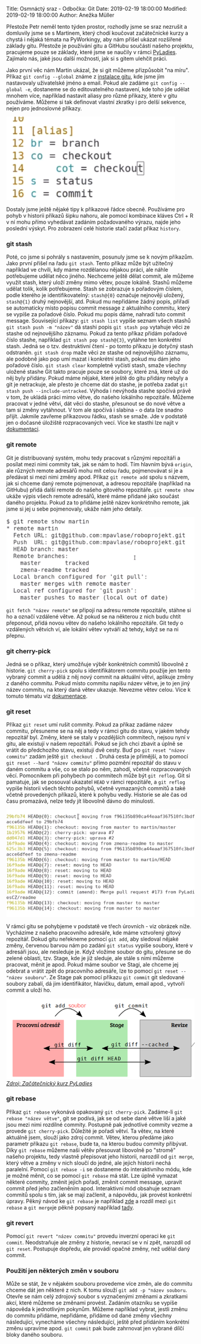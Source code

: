 Title: Osmnáctý sraz - Odbočka: Git
Date: 2019-02-19 18:00:00
Modified: 2019-02-19 18:00:00
Author: Anežka Müller

Přestože Petr neměl tento týden prostor, rozhodly jsme se sraz nezrušit a domluvily jsme se s Martinem, který chodí koučovat začátečnické kurzy a chystá i nějaká témata na PyWorkingy, aby nám přišel ukázat rozšířené základy gitu. Přestože je používání gitu a GitHubu součástí našeho projektu, pracujeme pouze se základy, které jsme se naučily v rámci [PyLadies](https://naucse.python.cz/course/pyladies/git/basics/). Zajímalo nás, jaké jsou další možnosti, jak si s gitem ulehčit práci.

Jako první věc nám Martin ukázal, že si git můžeme přizpůsobit "na míru". Příkaz `git config --global` známe z [instalace gitu](https://naucse.python.cz/course/pyladies/git/install/), kde jsme jím nastavovaly uživatelské jméno a email. Pokud ale zadáme `git config --global -e`, dostaneme se do editovatelného nastavení, kde toho jde udělat mnohem více, například nastavit aliasy pro různé přikazy, které v gitu používáme. Můžeme si tak definovat vlastní zkratky i pro delší sekvence, nejen pro jednoslovné příkazy. 

![aliasy](./images/alias.png)

Dostaly jsme ještě nějaké tipy k příkazové řádce obecně. Používáme pro pohyb v historii příkazů šipku nahoru, ale pomocí kombinace kláves Ctrl + R v ní mohu přímo vyhedávat zadáním požadovaného výrazu, najde jeho poslední výskyt. Pro zobrazení celé historie stačí zadat příkaz `history`.

### git stash

Poté, co jsme si pohrály s nastavením, posunuly jsme se k novým příkazům. Jako první přišel na řadu `git stash`. Tento příkaz může být užitečný například ve chvíli, kdy máme rozdělanou nějakou práci, ale náhle potřebujeme udělat něco jiného. Nechceme ještě dělat commit, ale můžeme využít stash, který uloží změny mimo větev, pouze lokálně. Stashů můžeme udělat tolik, kolik potřebujeme.
Stash se zobrazuje s pořadovým číslem, podle kterého je identifikovatelný: `stash@{0}` označuje nejnověji uložený, `stash@{1}` druhý nejnovější, atd. Pokud mu nepřidáme žádný popis, přiřadí se automaticky místo popisu commit message z aktuálního commitu, který se vypíše za pořadové číslo. Pokud mu popis dáme, nahradí tuto commit message. 
Související příkazy:
`git stash list` vypíše seznam všech stashů
`git stash push -m "název"` dá stashi popis
`git stash pop` vytahuje věci ze stashe od nejnovějšího záznamu. Pokud za tento příkaz přidám pořadové číslo stashe, například `git stash pop stash@{3}`, vytáhne ten konkrétní stash. Jedná se o tzv. destruktivní čtení - po tomto příkazu je dotyčný stash odstraněn.
`git stash drop` maže věci ze stashe od nejnovějšího záznamu, ale podobně jako pop umí mazat i konkrétní stash, pokud mu dám jeho pořadové číslo.
`git stash clear` kompletně vyčistí stash, smaže všechny uložené stashe
Git takto pracuje pouze se soubory, které zná, které už do něj byly přidány. Pokud máme nějaké, které ještě do gitu přidány nebyly a git je netrackuje, ale přesto je chceme dát do stashe, je potřeba zadat `git stash push --include-untracked`.
Výhoda i nevýhoda stashe spočívá právě v tom, že ukládá práci mimo větve, do našeho lokálního repozitáře. Můžeme pracovat v jedné větvi, dát věci do stashe, přesunout se do nové větve a tam si změny vytáhnout. V tom ale spočívá i slabina - o data lze snadno přijít. Jakmile zavřeme příkazovou řádku, stash se smaže. Jde v podstatě jen o dočasné úložiště rozpracovaných vecí.
Více ke stasthi lze najít v [dokumentaci](https://git-scm.com/docs/git-stash). 

### git remote

Git je distribuovaný systém, mohu tedy pracovat s různými repozitáři a posílat mezi nimi commity tak, jak se nám to hodí. Tím hlavním bývá `origin`, ale různých remote adresářů mohu mít celou řadu, pojmenovávat si je a předávat si mezi nimi změny apod. 
Příkaz `git remote add` spolu s názvem, jak si chceme daný remote pojmenovat, a adresou repozitáře (například na GitHubu) přidá další remote do našeho gitového repozitáře. 
`git remote show` ukáže výpis všech remote adresářů, které máme přidané jako součást daného projektu. Pokud za to přidáme ještě název konkrétního remote, jak jsme si jej u sebe pojmenovaly, ukáže nám jeho detaily.

![git_remote](./images/git_remote.png)

`git fetch "název remote"` se připojí na adresu remote repozitáře, stáhne si ho a označí vzdálené větve. Až pokud se na některou z nich budu chtít přeponout, přidá novou větev do našeho lokálního repozitáře. Git tedy o vzdálených větvích ví, ale lokální větev vytváří až tehdy, když se na ni přepnu. 

### git cherry-pick

Jedná se o příkaz, který umožňuje výběr konkrétních commitů libovolně z historie. 
`git cherry-pick` spolu s identifikátorem commitu použije jen tento vybraný commit a udělá z něj nový commit na aktuální větvi, aplikuje změny z daného commitu. Pokud místo commitu napíšu název větve, je to jen jiný název commitu, na který daná větev ukazuje. Nevezme větev celou. 
Více k tomuto tématu viz [dokumentace](https://git-scm.com/docs/git-cherry-pick).

### git reset

Příkaz `git reset` umí rušit commity. Pokud za příkaz zadáme název commitu, přesuneme se na něj a tedy v rámci gitu do stavu, v jakém tehdy repozitář byl. Změny, které se staly v pozdějších commitech, nejsou nyní v gitu, ale existují v našem repozitáři. Pokud se jich chci zbavit a úplně se vrátit do předchozího stavu, existují dvě cesty. Buď po `git reset "název commitu"` zadám ještě `git checkout .` Druhá cesta je přímější, a to pomocí `git reset --hard "název commitu"` přímo pozmění repozitář do stavu v daném commitu a vše, co se stalo po něm, zahodí, včetně rozpracovaných věcí. 
Pomocníkem při pohybech po commitech může být `git reflog`. Git si pamatuje, jak se posouval ukazatel `HEAD` v rámci repozitáře, a `git reflog` vypíše historii všech těchto pohybů, včetně vymazaných commitů a také včetně provedených příkazů, které k pohybu vedly. Historie se ale čas od času promazává, nelze tedy jít libovolně dávno do minulosti.

![git_reflog](./images/reflog.png)

V rámci gitu se pohybjeme v podstatě ve třech úrovních - viz obrázek níže. Vycházíme z našeho pracovního adresáře, kde máme vztvořený gitový repozitář. Dokud gitu neřekneme pomocí `git add`, aby sledoval nějaké změny, červenou barvou nám po zadání `git status` vypíše soubory, které v adresáři jsou, ale nesleduje je. Když vložíme soubor do gitu, přesune se do zelené oblasti, tzv. Stage, kde je již sleduje, ale stále s nimi můžeme pracovat, měnit je apod. 
Pokud máme soubor ve Stagi, ale chceme jej odebrat a vrátit zpět do pracovního adresáře, lze to pomocí `git reset -- "název souboru"`. 
Ze Stage pak pomocí příkazu `git commit` git sledované soubory zabalí, dá jim identifikátor, hlavičku, datum, email apod., vytvoří commit a uloží ho. 

![git_colors](./images/git_colors.png)
*[Zdroj: Začátečnický kurz PyLadies](https://pyvec.github.io/cheatsheets/basic-git/basic-git-cs.pdf)*

### git rebase

Příkaz `git rebase` vykonává opakovaný `git cherry-pick`. Zadáme-li `git rebase "název větve"`, git se podívá, jak se od sebe dané větve liší a jaké jsou mezi nimi rozdílné commity. Postupně pak jednotlivé commity vezme a provede `git cherry-pick`. Důležité je pořadí větví. Ta větev, na které aktuálně jsem, slouží jako zdroj commit. Větev, kterou předáme jako parametr příkazu `git rebase`, bude ta, na kterou budou commity přibývat. 
Díky `git rebase` můžeme naši větěv přesouvat libovolně po "stromě" našeho projektu, tedy vlastně přepisovat jeho historii, narozdíl od `git merge`, který větve a změny v nich sloučí do jedné, ale jejich historii nechá paralelní. 
Pomocí `git rebase -i` se dostaneme do interaktivního módu, kde je možné měnit, co se pomocí `git rebase` má stát. Lze úplně vymazat některé commity, změnit jejich pořadí, změnit commit message, upravit commit před jeho začleněním apod. Interaktivní mód obsahuje seznam commitů spolu s tím, jak se mají začlenit, a nápovědu, jak provést konkrétní úpravy.
Pěkný návod ke `git rebase` je například [zde](https://www.atlassian.com/git/tutorials/rewriting-history/git-rebase) a rozdíl mezi `git rebase` a `git merge`je pěkně popsaný například [tady](https://www.atlassian.com/git/tutorials/merging-vs-rebasing).

### git revert

Pomocí `git revert "název commitu"` provedu inverzní operaci ke `git commit`. Neodstraňuje ale změny z historie, nevrací se v ní zpět, narozdíl od `git reset`. Postupuje dopředu, ale provádí opačné změny, než udělal daný commit.

### Použití jen některých změn v souboru

Může se stát, že v nějakém souboru provedeme více změn, ale do commitu chceme dát jen některé z nich. K tomu slouží `git add -p "název souboru`. Otevře se nám celý zdrojový soubor s vyznačenými změnami a zkratkami akcí, které můžeme se změnami provést. Zadáním otazníku se vypíše nápověda k jednotlivým pokynům. Můžeme například vybrat, jestli změnu do commitu přidáme, nepřidáme, přidáme od dané změny všechny následující, vynecháme všechny následující, ještě před přidáním konkrétní změnu upravíme apod. `git commit` pak bude zahrnovat jen vybrané dílčí bloky daného souboru.
